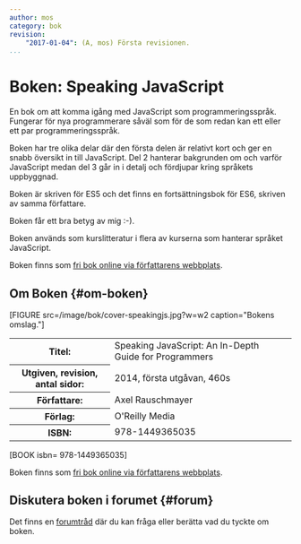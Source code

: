 ```yaml
---
author: mos
category: bok
revision:
    "2017-01-04": (A, mos) Första revisionen.
...
```

Boken: Speaking JavaScript
==================================

En bok om att komma igång med JavaScript som programmeringsspråk. Fungerar för nya programmerare såväl som för de som redan kan ett eller ett par programmeringsspråk.


<!--more-->

Boken har tre olika delar där den första delen är relativt kort och ger en snabb översikt in till JavaScript. Del 2 hanterar bakgrunden om och varför JavaScript medan del 3 går in i detalj och fördjupar kring språkets uppbyggnad.

Boken är skriven för ES5 och det finns en fortsättningsbok för ES6, skriven av samma författare.

Boken får ett bra betyg av mig :-).

Boken används som kurslitteratur i flera av kurserna som hanterar språket JavaScript.

Boken finns som [fri bok online via författarens webbplats](http://exploringjs.com/).



Om Boken {#om-boken}
--------------------

[FIGURE src=/image/bok/cover-speakingjs.jpg?w=w2 caption="Bokens omslag."]

<table>
<tr><th>Titel:</th><td>Speaking JavaScript: An In-Depth Guide for Programmers<td></tr>
<tr><th>Utgiven, revision, antal sidor:</th><td>2014, första utgåvan, 460s<td></tr>
<tr><th>Författare:</th><td>Axel Rauschmayer<td></tr>
<tr><th>Förlag:</th><td>O'Reilly Media<td></tr>
<tr><th>ISBN:</th><td> 978-1449365035<td></tr>
</table>

[BOOK isbn= 978-1449365035]

Boken finns som [fri bok online via författarens webbplats](http://exploringjs.com/).



Diskutera boken i forumet {#forum}
----------------------------------

Det finns en [forumtråd](t/5878) där du kan fråga eller berätta vad du tyckte om boken.

